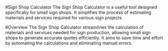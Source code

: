 #Sign Shop Calculator
The Sign Shop Calculator is a useful tool designed specifically for small sign shops. It simplifies the process of estimating materials and services required for various sign projects.

#Overview
The Sign Shop Calculator streamlines the calculation of materials and services needed for sign production, allowing small sign shops to generate accurate quotes efficiently. It aims to save time and effort by automating the calculations and eliminating manual errors.
